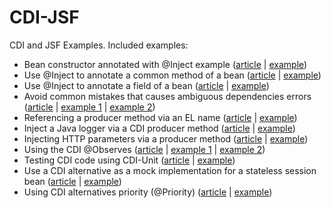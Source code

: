 # CDI-JSF
CDI and JSF Examples. Included examples:

- Bean constructor annotated with @Inject example ([article](http://www.omnifaces-fans.org/2016/05/cdi-jsf-constructor-annotated-with.html) | [example](https://github.com/AnghelLeonard/CDI-JSF/tree/master/ConstructorAnnotatedWithInject))
- Use @Inject to annotate a common method of a bean ([article](http://www.omnifaces-fans.org/2016/05/cdi-jsf-use-inject-to-annotate-common.html) | [example](https://github.com/AnghelLeonard/CDI-JSF/tree/master/CommonMethodAnnotatedWithInject))
- Use @Inject to annotate a field of a bean ([article](http://www.omnifaces-fans.org/2016/06/cdi-jsf-use-inject-to-annotate-field-of.html) | [example](https://github.com/AnghelLeonard/CDI-JSF/tree/master/FieldAnnotatedWithInject))
- Avoid common mistakes that causes ambiguous dependencies errors ([article](http://www.omnifaces-fans.org/2016/06/cdi-jsf-avoid-common-mistakes-that.html) | [example 1](https://github.com/AnghelLeonard/CDI-JSF/tree/master/AmbiguousDependencyExtension) | [example 2](https://github.com/AnghelLeonard/CDI-JSF/tree/master/AmbiguousDependencyInterface))
- Referencing a producer method via an EL name ([article](http://www.omnifaces-fans.org/2016/06/referencing-producer-method-via-el-name.html) | [example](https://github.com/AnghelLeonard/CDI-JSF/tree/master/ProducerAndELName))
- Inject a Java logger via a CDI producer method ([article](http://www.omnifaces-fans.org/2016/06/cdi-jsf-inject-java-logger-via-cdi.html) | [example](https://github.com/AnghelLeonard/CDI-JSF/tree/master/InjectLogger))
- Injecting HTTP parameters via a producer method ([article](http://www.omnifaces-fans.org/2016/06/cdi-jsf-injecting-http-parameters-via.html) | [example](https://github.com/AnghelLeonard/CDI-JSF/tree/master/InjectHTTPParams))
- Using the CDI @Observes ([article](http://www.omnifaces-fans.org/2016/06/cdi-jsf-using-cdi-observes.html) | [example 1](https://github.com/AnghelLeonard/CDI-JSF/tree/master/FireStationObserver) | [example 2](https://github.com/AnghelLeonard/CDI-JSF/tree/master/FireStationFineObserver))
- Testing CDI code using CDI-Unit ([article](http://www.omnifaces-fans.org/2016/06/cdi-jsf-testing-cdi-code.html) | [example](https://github.com/AnghelLeonard/CDI-JSF/blob/master/InjectLoggerWithTest/src/test/java/tests/LoggerTest.java))
- Use a CDI alternative as a mock implementation for a stateless session bean ([article](http://www.omnifaces-fans.org/2016/06/use-cdi-alternative-as-mock.html) | [example](https://github.com/AnghelLeonard/CDI-JSF/tree/master/AlternativesExample))
- Using CDI alternatives priority (@Priority) ([article](http://www.omnifaces-fans.org/2016/06/cdi-jsf-using-cdi-alternatives-priority.html) | [example](https://github.com/AnghelLeonard/CDI-JSF/tree/master/PriorityAlternativeExample))
